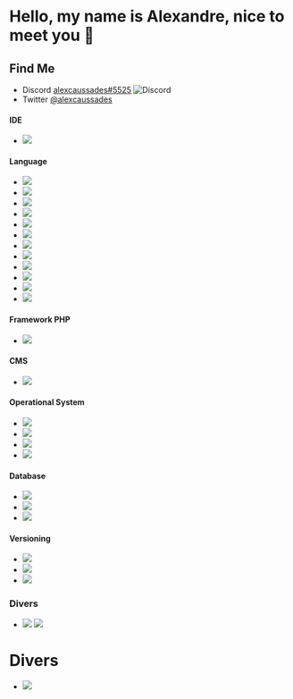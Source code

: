 # Hello, my name is Alexandre, nice to meet you 👋

## Find Me

* Discord [alexcaussades#5525](https://discord.com/users/515800610852044800) ![Discord](https://img.shields.io/discord/515800610852044800)
* Twitter [@alexcaussades](https://twitter.com/AlexCaussades)

#### IDE
- ![](https://img.shields.io/badge/VSCode-IDE-informational?style=flat&logo=visual-studio-code&logoColor=blue&color=informational&cacheSeconds=3600)
#### Language
- ![](https://img.shields.io/badge/PHP-Language-informational?style=flat&logo=php&-logoColor=blue&color=informational&cacheSeconds=3600)
- ![](https://img.shields.io/badge/HTML-Language-informational?style=flat&logo=html5&logoColor=orange&color=informational&cacheSeconds=3600)
- ![](https://img.shields.io/badge/CSS-Language-informational?style=flat&logo=css3&logoColor=white&color=informational&cacheSeconds=3600) 
- ![](https://img.shields.io/badge/SCSS-Language-informational?style=flat&logo=postcss&logoColor=white&color=informational&cacheSeconds=3600) 
- ![](https://img.shields.io/badge/SASS-Language-informational?style=flat&logo=sass&logoColor=white&color=informational&cacheSeconds=3600) 
- ![](https://img.shields.io/badge/Javascript-Language-informational?style=flat&logo=javascript&logoColor=yellow&color=informational&cacheSeconds=3600)
- ![](https://img.shields.io/badge/Node.js-Language-informational?style=flat&logo=node.js&logoColor=green&color=informational&cacheSeconds=3600) 
- ![](https://img.shields.io/badge/Vue.js-Language-informational?style=flat&logo=vue.js&logoColor=blue&color=informational&cacheSeconds=3600) 
- ![](https://img.shields.io/badge/jQuery-Language-informational?style=flat&logo=jQuery&logoColor=white&color=informational&cacheSeconds=3600) 
- ![](https://img.shields.io/badge/NPM-Language-informational?style=flat&logo=npm&logoColor=white&color=informational&cacheSeconds=3600) 
- ![](https://img.shields.io/badge/Webpack-Language-informational?style=flat&logo=Webpack&color=informational&cacheSeconds=3600)
- ![](https://img.shields.io/badge/Json-Language-informational?style=flat&logo=json&color=informational&cacheSeconds=3600)
#### Framework PHP
- ![](https://img.shields.io/badge/Symfony-Framework-informational?style=flat&logo=symfony&logoColor=white&color=informational&cacheSeconds=3600)

#### CMS
- ![](https://img.shields.io/badge/Wordpress-CMS-informational?style=flat&logo=wordpress&logoColor=white&color=informational&cacheSeconds=3600)

#### Operational System
- ![](https://img.shields.io/badge/Linux-OS-informational?style=flat&logo=linux&logoColor=white&color=informational&cacheSeconds=3600) 
- ![](https://img.shields.io/badge/Ubuntu-OS-informational?style=flat&logo=ubuntu&logoColor=white&color=informational&cacheSeconds=3600) 
- ![](https://img.shields.io/badge/Debian-OS-informational?style=flat&logo=debian&logoColor=white&color=informational&cacheSeconds=3600) 
- ![](https://img.shields.io/badge/Windows-OS-informational?style=flat&logo=windows&logoColor=white&color=informational&cacheSeconds=3600)

#### Database
- ![](https://img.shields.io/badge/MySql-DB-informational?style=flat&logo=MySql&logoColor=white&color=informational&cacheSeconds=3600)
- ![](https://img.shields.io/badge/SQLite-DB-informational?style=flat&logo=SQLite&logoColor=yellow&color=informational&cacheSeconds=3600) 
- ![](https://img.shields.io/badge/MongoDB-DB-informational?style=flat&logo=MongoDB&logoColor=green&color=informational&cacheSeconds=3600)

#### Versioning
- ![](https://img.shields.io/badge/Git-Versioning-informational?style=flat&logo=git&logoColor=white&color=informational&cacheSeconds=3600) 
- ![](https://img.shields.io/badge/SVN-Versioning-informational?style=flat&logo=Subversion&logoColor=white&color=informational&cacheSeconds=3600) 
- ![](https://img.shields.io/badge/Gitlab-Versioning-informational?style=flat&logo=gitlab&logoColor=white&color=informational&cacheSeconds=3600)

### Divers
- ![](https://img.shields.io/badge/OpenApi-API-informational?style=flat&logo=OpenAPI-Initiative&logoColor=green&color=g&cacheSeconds=3600) ![](https://img.shields.io/badge/Swagger-API-informational?style=flat&logo=Swagger&logoColor=green&color=g&cacheSeconds=3600)

# Divers
- ![](https://img.shields.io/keybase/pgp/AlexCaussades)